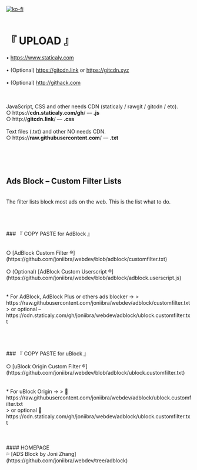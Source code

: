 [![ko-fi](https://upload.wikimedia.org/wikipedia/commons/thumb/e/e7/Instagram_logo_2016.svg/132px-Instagram_logo_2016.svg.png)](https://instagram.com/joniibra)
<br />
<br />
# 『 UPLOAD 』

•  https://www.staticaly.com
<br /><br />•  (Optional) https://gitcdn.link or https://gitcdn.xyz
<br /><br />•  (Optional) http://githack.com
<br /><br /><br />

JavaScript, CSS and other needs CDN (staticaly / rawgit / gitcdn / etc).
<br />
○  https://<b>cdn.staticaly.com/gh</b>/  ––  <b>.js</b>
<br />
○  http://<b>gitcdn.link</b>/  ––  <b>.css</b>
<br /><br />
Text files (.txt) and other NO needs CDN.
<br />
○  https://<b>raw.githubusercontent.com</b>/  ––  <b>.txt</b>
<br /><br /><br /><br /><br />


## Ads Block – Custom Filter Lists
<br />
The filter lists block most ads on the web. This is the list what to do.
<br />
<br />
<br />
<br />
<br />
### 『 COPY PASTE for AdBlock 』
<br />
<br />
<br />○  [AdBlock Custom Filter ®](https://github.com/joniibra/webdev/blob/adblock/customfilter.txt)
<br /><br />○  (Optional) [AdBlock Custom Userscript ®](https://github.com/joniibra/webdev/blob/adblock/adblock.userscript.js)
<br />
<br />
<br />
*  For AdBlock, AdBlock Plus or others ads blocker →
> https://raw.githubusercontent.com/joniibra/webdev/adblock/customfilter.txt<br />
> or optional – https://cdn.staticaly.com/gh/joniibra/webdev/adblock/ublock.customfilter.txt
<br />
<br />
<br />
<br />
<br />
### 『 COPY PASTE for uBlock 』
<br />
<br />
○  [uBlock Origin Custom Filter ®](https://github.com/joniibra/webdev/blob/adblock/ublock.customfilter.txt)
<br />
<br />
<br />
*  For uBlock Origin →
> 🍇  https://raw.githubusercontent.com/joniibra/webdev/adblock/ublock.customfilter.txt<br />
> or optional 🍇  https://cdn.staticaly.com/gh/joniibra/webdev/adblock/ublock.customfilter.txt
<br />
<br />
<br />
<br />
#### HOMEPAGE
<br />
💦  [ADS Block by Joni Zhang](https://github.com/joniibra/webdev/tree/adblock)
<br />
